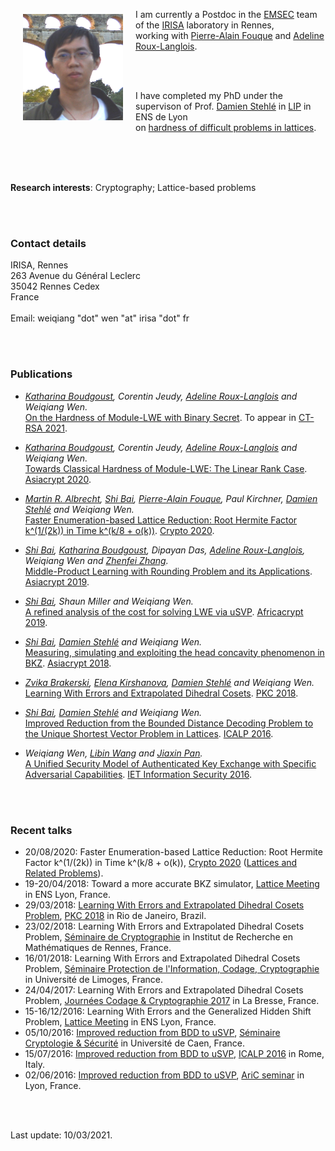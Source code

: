<html lang="en_US">
<head><meta http-equiv="Content-Type" content="text/html; charset=windows-1252">
</head>

<body>

<p align="left">
<img src="./weiqiang.jpg" alt="[Weiqiang Wen]" align="left" vspace="8" hspace="20" width="160" height="170">
</p>

I am currently a 
Postdoc in the <a href="https://www.irisa.fr/emsec/?p=presentation">EMSEC</a> team of the <a href="http://www.irisa.fr/">IRISA</a> laboratory 
in Rennes, <br>
working with <a href="https://www.di.ens.fr/~fouque/">Pierre-Alain Fouque</a> and <a href="http://people.irisa.fr/Adeline.Roux-Langlois/">Adeline Roux-Langlois</a>.

<br><br>

I have completed my PhD under the supervison of Prof. <a href="http://perso.ens-lyon.fr/damien.stehle/">Damien Stehl&eacute;</a> in <a href="http://www.ens-lyon.fr/LIP">LIP</a> in ENS de Lyon <br>
on <a href="http://people.irisa.fr/Weiqiang.Wen/thesis.html">hardness of difficult problems in lattices</a>.

<br><br><br>

<b>Research interests</b>: Cryptography; Lattice-based problems

<br><br>

<h3><a name="contact">Contact details</a></h3>

IRISA, Rennes <br>
263 Avenue du Général Leclerc <br>
35042 Rennes Cedex <br>
France
<br><br> 
Email: weiqiang "dot" wen "at" irisa "dot" fr <br>

<br><br>

<h3>Publications</h3>

<ul>

<li><p>
<i><a href="https://katinkabou.github.io/">Katharina Boudgoust</a>, Corentin Jeudy, <a href="http://people.irisa.fr/Adeline.Roux-Langlois/">Adeline Roux-Langlois</a> and Weiqiang Wen. </i><br>
<a href="https://eprint.iacr.org/2021/265">On the Hardness of Module-LWE with Binary Secret</a>. To appear in <a href="https://sites.google.com/site/ctrsa2021/home">CT-RSA 2021</a>.
</p></li>

<li><p>
 <i><a href="https://katinkabou.github.io/">Katharina Boudgoust</a>, Corentin Jeudy, <a href="http://people.irisa.fr/Adeline.Roux-Langlois/">Adeline Roux-Langlois</a> and Weiqiang Wen. </i><br>
<a href="https://eprint.iacr.org/2020/1020">Towards Classical Hardness of Module-LWE: The Linear Rank Case</a>. <a href="https://asiacrypt.iacr.org/2020/">Asiacrypt 2020</a>.
</p></li>

<li><p>
    <i><a href="https://malb.io/">Martin R. Albrecht</a>, <a href="https://maths-people.anu.edu.au/~bai/">Shi Bai</a>, <a href="https://www.di.ens.fr/~fouque/"> Pierre-Alain Fouque</a>, Paul Kirchner, <a href="http://perso.ens-lyon.fr/damien.stehle">Damien Stehl&eacute;</a> and Weiqiang Wen.</i><br>
<a href="https://eprint.iacr.org/2020/707">Faster Enumeration-based Lattice Reduction: Root Hermite Factor k^(1/(2k)) in Time k^(k/8 + o(k))</a>. <a href="https://crypto.iacr.org/2020/">Crypto 2020</a>.
</p></li>
  
<li><p>
    <i><a href="https://maths-people.anu.edu.au/~bai/">Shi Bai</a>, <a href="https://katinkabou.github.io/">Katharina Boudgoust</a>, Dipayan Das, <a href="https://people.irisa.fr/Adeline.Roux-Langlois/">Adeline Roux-Langlois</a>, Weiqiang Wen and <a href="https://zhenfeizhang.github.io/">Zhenfei Zhang</a>.</i><br>
<a href="https://eprint.iacr.org/2019/1001">Middle-Product Learning with Rounding Problem and its Applications</a>. <a href="https://asiacrypt.iacr.org/2019/">Asiacrypt 2019</a>.
</p></li>
  
<li><p>
<i><a href="https://maths-people.anu.edu.au/~bai/">Shi Bai</a>, Shaun Miller and Weiqiang Wen.</i><br>
<a href="https://eprint.iacr.org/2019/502">A refined analysis of the cost for solving
LWE via uSVP</a>. <a href="http://africacrypt2019.aui.ma/index.php">Africacrypt 2019</a>.
</p></li>
 
<li><p>
<i><a href="https://maths-people.anu.edu.au/~bai/">Shi Bai</a>, <a href="http://perso.ens-lyon.fr/damien.stehle">Damien Stehl&eacute;</a> and Weiqiang Wen.</i><br>
<a href="https://eprint.iacr.org/2018/856">Measuring, simulating and exploiting the head concavity phenomenon in BKZ</a>. <a href="https://pkc.iacr.org/2018/">Asiacrypt 2018</a>. <!-- <a href="bkz/bkz_head.html">Implementation</a>. -->
</p></li>

<li><p>
<i><a href="http://www.wisdom.weizmann.ac.il/~zvikab/">Zvika Brakerski</a>, <a href="http://perso.ens-lyon.fr/elena.kirshanova/">Elena Kirshanova</a>, <a href="http://perso.ens-lyon.fr/damien.stehle">Damien Stehl&eacute;</a> and Weiqiang Wen.</i><br>
<a href="https://arxiv.org/abs/1710.08223">Learning With Errors and Extrapolated Dihedral Cosets</a>. <a href="https://pkc.iacr.org/2018/">PKC 2018</a>.
</p></li>

<li><p>
<i><a href="https://maths-people.anu.edu.au/~bai/">Shi Bai</a>, <a href="http://perso.ens-lyon.fr/damien.stehle">Damien Stehl&eacute;</a> and Weiqiang Wen.</i><br>
<a href="http://eprint.iacr.org/2016/753">Improved Reduction from the Bounded Distance Decoding Problem to the Unique Shortest Vector Problem in Lattices</a>. <a href="http://www.easyconferences.eu/icalp2016/">ICALP 2016</a>.
</p></li>

<li><p>
<i>Weiqiang Wen, <a href="https://www.researchgate.net/profile/Libin_Wang6">Libin Wang</a> and <a href="http://www.crypto.rub.de/staff/pan.html.en">Jiaxin Pan</a>.</i><br>
<a href="http://eprint.iacr.org/2013/871">A Unified Security Model of Authenticated Key Exchange with Specific Adversarial Capabilities</a>. <a href="http://digital-library.theiet.org/content/journals/10.1049/iet-ifs.2014.0234">IET Information Security 2016</a>.
</p></li>

</ul>

<br><br>

<h3>Recent talks</h3>

<ul>
<li>20/08/2020: Faster Enumeration-based Lattice Reduction: Root Hermite Factor k^(1/(2k)) in Time k^(k/8 + o(k)), <a href="https://crypto.iacr.org/2020/">Crypto 2020</a> (<a href="https://crypto.iacr.org/2020/program.php#day-2020-08-20">Lattices and Related Problems</a>).</li>
<li>19-20/04/2018: Toward a more accurate BKZ simulator, <a href="http://perso.ens-lyon.fr/damien.stehle/LATTICE_MEETINGS.html"> Lattice Meeting</a> in ENS Lyon, France.</li>
<li>29/03/2018: <a href="./lweedcp_PKC.pdf">Learning With Errors and Extrapolated Dihedral Cosets Problem</a>, <a href="https://pkc.iacr.org/2018/index.html"> PKC 2018</a> in Rio de Janeiro, Brazil.</li>
<li>23/02/2018: Learning With Errors and Extrapolated Dihedral Cosets Problem, <a href="https://webmath.univ-rennes1.fr/crypto/"> S&eacute;minaire de Cryptographie</a> in Institut de Recherche en Math&eacute;matiques de Rennes, France.</li>
<li>16/01/2018: Learning With Errors and Extrapolated Dihedral Cosets Problem, <a href="https://indico.math.cnrs.fr/event/3104/"> S&eacute;minaire Protection de l'Information, Codage, Cryptographie</a> in Universit&eacute; de Limoges, France.</li>
<li>24/04/2017: Learning With Errors and Extrapolated Dihedral Cosets Problem, <a href="https://jc2-2017.inria.fr/"> Journ&eacute;es Codage & Cryptographie 2017</a> in La Bresse, France.</li>
<li>15-16/12/2016: Learning With Errors and the Generalized Hidden Shift Problem, <a href="http://perso.ens-lyon.fr/damien.stehle/LATTICE_MEETINGS.html"> Lattice Meeting</a> in ENS Lyon, France.</li>
<li>05/10/2016: <a href="./bddusvp_Caen.pdf">Improved reduction from BDD to uSVP</a>, <a href="https://barbierm01.users.greyc.fr/seminaire_crypto/seminaire.html"> S&eacute;minaire Cryptologie & S&eacute;curit&eacute;</a> in Universit&eacute; de Caen, France.</li>
<li>15/07/2016: <a href="./bddusvp_ICALP.pdf">Improved reduction from BDD to uSVP</a>, <a href="http://www.easyconferences.eu/icalp2016">ICALP 2016</a> in Rome, Italy.</li>
<li>02/06/2016: <a href="./bddusvp_AriC.pdf">Improved reduction from BDD to uSVP</a>, <a href="http://www.ens-lyon.fr/LIP/AriC/seminar"> AriC seminar</a> in Lyon, France.</li>

</ul>

<br><br>

Last update: 10/03/2021.

</body></html>
